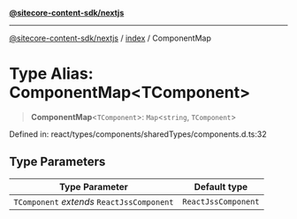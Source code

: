 [**@sitecore-content-sdk/nextjs**](../../README.md)

***

[@sitecore-content-sdk/nextjs](../../README.md) / [index](../README.md) / ComponentMap

# Type Alias: ComponentMap\<TComponent\>

> **ComponentMap**\<`TComponent`\>: `Map`\<`string`, `TComponent`\>

Defined in: react/types/components/sharedTypes/components.d.ts:32

## Type Parameters

| Type Parameter | Default type |
| ------ | ------ |
| `TComponent` *extends* `ReactJssComponent` | `ReactJssComponent` |
